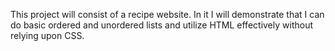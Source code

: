 This project will consist of a recipe website.
In it I will demonstrate that I can do basic ordered and unordered lists and utilize HTML effectively without relying upon CSS.
